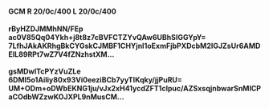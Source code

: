 #### GCM R 20/0c/400 L 20/0c/400
**rByHZDJMMhNN/FEp**<br/>**ac0V85Qq04Ykh+j8t8z7cBVFCTZYvQAw6UBhSIGGYpY=**<br/>**7LfhJAkAKRhgBkCYGskCJMBF1CHYjnl1oExmFjbPXDcbM2IGJZsUr6AMDElL89RPt7wZ7V4fZNzhstXM...**<br/><br/>
**gsMDwlTcPYzVuZLe**<br/>**6DMl5o1Ailiy80x93Vi0eeziBCb7yyTIKqky/jjPuRU=**<br/>**UM+ODm+oDWbEKNG1ju/vJx2xH41ycdZFT1clpuc/AZSxsqjnbwarSnMlCPaCOdbWZzwKOJXPL9nMusCM...**